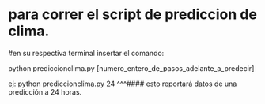 # para correr el script de prediccion de clima.

#en su respectiva terminal insertar el comando:

python prediccionclima.py [numero_entero_de_pasos_adelante_a_predecir]

ej: python prediccionclima.py 24 
^^^#### esto reportará datos de una predicción a 24 horas.

